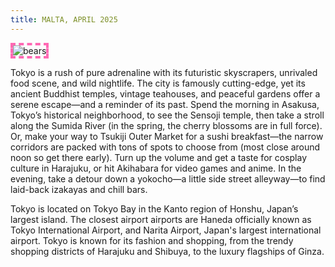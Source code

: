 ```yaml
---
title: MALTA, APRIL 2025
---
```


<style>
    img {
        border: 0.25rem dashed hotpink;
    }
</style>



![bears](http://placebear.com/200/200)

Tokyo is a rush of pure adrenaline with its futuristic skyscrapers, unrivaled food scene, and wild nightlife. The city is famously cutting-edge, yet its ancient Buddhist temples, vintage teahouses, and peaceful gardens offer a serene escape—and a reminder of its past. Spend the morning in Asakusa, Tokyo’s historical neighborhood, to see the Sensoji temple, then take a stroll along the Sumida River (in the spring, the cherry blossoms are in full force). Or, make your way to Tsukiji Outer Market for a sushi breakfast—the narrow corridors are packed with tons of spots to choose from (most close around noon so get there early). Turn up the volume and get a taste for cosplay culture in Harajuku, or hit Akihabara for video games and anime. In the evening, take a detour down a yokocho—a little side street alleyway—to find laid-back izakayas and chill bars.

Tokyo is located on Tokyo Bay in the Kanto region of Honshu, Japan’s largest island. The closest airport airports are Haneda officially known as Tokyo International Airport, and Narita Airport, Japan's largest international airport. Tokyo is known for its fashion and shopping, from the trendy shopping districts of Harajuku and Shibuya, to the luxury flagships of Ginza.